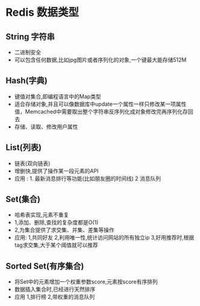 # Redis 数据类型

## String 字符串

- 二进制安全
- 可以包含任何数据,比如jpg图片或者序列化的对象,一个键最大能存储512M

## Hash(字典)

- 键值对集合,即编程语言中的Map类型
- 适合存储对象,并且可以像数据库中update一个属性一样只修改某一项属性值，Memcached中需要取出整个字符串反序列化成对象修改完再序列化存回去
- 存储、读取、修改用户属性

## List(列表)

- 链表(双向链表)
- 增删快,提供了操作某一段元素的API
- 应用 : 1. 最新消息排行等功能(比如朋友圈的时间线) 2 消息队列

## Set(集合)

- 哈希表实现,元素不重复
- 1,添加、删除,查找的复杂度都是O(1)
- 2,为集合提供了求交集、并集、差集等操作
- 应用: 1,共同好友 2,利用唯一性,统计访问网站的所有独立ip 3,好用推荐时,根据tag求交集,大于某个阈值就可以推荐

## Sorted Set(有序集合)

- 将Set中的元素增加一个权重参数score,元素按score有序排列
- 数据插入集合时,已经进行天然排序
- 应用 1,排行榜 2,带权重的消息队列